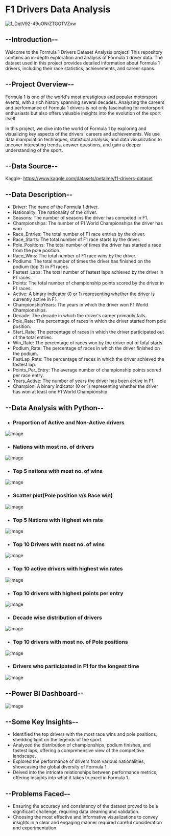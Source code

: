 # F1 Drivers Data Analysis

![1_DqtV92-49uONrZTGGTVZxw](https://github.com/sarthak0613/F1-Drivers-Data-Analysis/assets/135547703/2902c0aa-68f6-48e1-abb8-775fba310092)


## --Introduction--

Welcome to the Formula 1 Drivers Dataset Analysis project! This repository contains an in-depth exploration and analysis of Formula 1 driver data. The dataset used in this project provides detailed information about Formula 1 drivers, including their race statistics, achievements, and career spans.

## --Project Overview--

Formula 1 is one of the world's most prestigious and popular motorsport events, with a rich history spanning several decades. Analyzing the careers and performance of Formula 1 drivers is not only fascinating for motorsport enthusiasts but also offers valuable insights into the evolution of the sport itself.

In this project, we dive into the world of Formula 1 by exploring and visualizing key aspects of the drivers' careers and achievements. We use data manipulation techniques, statistical analysis, and data visualization to uncover interesting trends, answer questions, and gain a deeper understanding of the sport.

## --Data Source--

Kaggle- https://www.kaggle.com/datasets/petalme/f1-drivers-dataset

## --Data Description--

- Driver: The name of the Formula 1 driver.
- Nationality: The nationality of the driver.
- Seasons: The number of seasons the driver has competed in F1.
- Championships: The number of F1 World Championships the driver has won.
- Race_Entries: The total number of F1 race entries by the driver.
- Race_Starts: The total number of F1 race starts by the driver.
- Pole_Positions: The total number of times the driver has started a race from the pole position.
- Race_Wins: The total number of F1 race wins by the driver.
- Podiums: The total number of times the driver has finished on the podium (top 3) in F1 races.
- Fastest_Laps: The total number of fastest laps achieved by the driver in F1 races.
- Points: The total number of championship points scored by the driver in F1 races.
- Active: A binary indicator (0 or 1) representing whether the driver is currently active in F1.
- ChampionshipYears: The years in which the driver won F1 World Championships.
- Decade: The decade in which the driver's career primarily falls.
- Pole_Rate: The percentage of races in which the driver started from pole position.
- Start_Rate: The percentage of races in which the driver participated out of the total entries.
- Win_Rate: The percentage of races won by the driver out of total starts.
- Podium_Rate: The percentage of races in which the driver finished on the podium.
- FastLap_Rate: The percentage of races in which the driver achieved the fastest lap.
- Points_Per_Entry: The average number of championship points scored per race entry.
- Years_Active: The number of years the driver has been active in F1.
- Champion: A binary indicator (0 or 1) representing whether the driver has won at least one F1 World Championship.

## --Data Analysis with Python--

- ### Proportion of Active and Non-Active drivers

![image](https://github.com/sarthak0613/F1-Drivers-Data-Analysis/assets/135547703/3eb37ba3-66dc-428f-82f5-edf89616f189)

- ### Nations with most no. of drivers

![image](https://github.com/sarthak0613/F1-Drivers-Data-Analysis/assets/135547703/8e6ffaa0-4336-4f25-9b94-27e3d6052acd)

- ### Top 5 nations with most no. of wins

![image](https://github.com/sarthak0613/F1-Drivers-Data-Analysis/assets/135547703/aefd1ce9-cc65-414e-a870-10c3d53ff497)

- ### Scatter plot(Pole position v/s Race win)

![image](https://github.com/sarthak0613/F1-Drivers-Data-Analysis/assets/135547703/94e74bf2-422a-4d41-a724-83b40cedab1f)

- ### Top 5 Nations with Highest win rate

![image](https://github.com/sarthak0613/F1-Drivers-Data-Analysis/assets/135547703/1027bfdf-cdc1-4bbd-bbc3-52ab57e7cdb4)

- ### Top 10 Drivers with most no. of wins

![image](https://github.com/sarthak0613/F1-Drivers-Data-Analysis/assets/135547703/f91c8720-d53f-4b32-8814-6e53a1655f5f)

- ### Top 10 active drivers with highest win rates

![image](https://github.com/sarthak0613/F1-Drivers-Data-Analysis/assets/135547703/c617fe35-1bfa-431f-94ed-302193a7b5bd)

- ### Top 10 drivers with highest points per entry

![image](https://github.com/sarthak0613/F1-Drivers-Data-Analysis/assets/135547703/5dba964f-ee92-4028-85b3-bff061839c5c)

- ### Decade wise distribution of drivers

![image](https://github.com/sarthak0613/F1-Drivers-Data-Analysis/assets/135547703/ba7278c2-ccc5-4638-ae63-3a8c2b85bbc3)

- ### Top 10 drivers with most no. of Pole positions

![image](https://github.com/sarthak0613/F1-Drivers-Data-Analysis/assets/135547703/23d9a0de-a5b8-4b4b-bedb-7f7bc26fb91e)

- ### Drivers who participated in F1 for the longest time

![image](https://github.com/sarthak0613/F1-Drivers-Data-Analysis/assets/135547703/27c6c2aa-924c-4963-af4a-ed5ca76bbf03)

## --Power BI Dashboard--

![image](https://github.com/sarthak0613/F1-Drivers-Data-Analysis/assets/135547703/9e51dbf0-7517-4674-b266-b9455a9b5acd)

## --Some Key Insights--

- Identified the top drivers with the most race wins and pole positions, shedding light on the legends of the sport.
- Analyzed the distribution of championships, podium finishes, and fastest laps, offering a comprehensive view of the competitive landscape.
- Explored the performance of drivers from various nationalities, showcasing the global diversity of Formula 1.
- Delved into the intricate relationships between performance metrics, offering insights into what it takes to excel in Formula 1.

## --Problems Faced--

- Ensuring the accuracy and consistency of the dataset proved to be a significant challenge, requiring data cleaning and validation.
- Choosing the most effective and informative visualizations to convey insights in a clear and engaging manner required careful consideration and experimentation.
